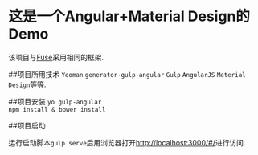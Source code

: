 # 这是一个Angular+Material Design的Demo

该项目与[Fuse](https://github.com/yeoman/generator-angular)采用相同的框架.  

##项目所用技术
`Yeoman` `generator-gulp-angular` `Gulp` `AngularJS` `Meterial Design`等等.


##项目安装 
`yo gulp-angular`  
`npm install & bower install`  


##项目启动

运行启动脚本`gulp serve`后用浏览器打开[http://localhost:3000/#/](http://localhost:3000/#/)进行访问.


